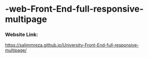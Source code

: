 # -web-Front-End-full-responsive-multipage

### Website Link:
 https://salimmreza.github.io/University-Front-End-full-responsive-multipage/
